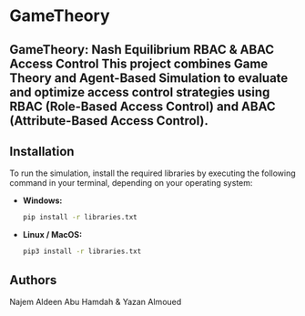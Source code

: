 # GameTheory
**GameTheory: Nash Equilibrium RBAC &amp; ABAC Access Control**
This project combines Game Theory and Agent-Based Simulation to evaluate and optimize access control strategies using RBAC (Role-Based Access Control) and ABAC (Attribute-Based Access Control).
---
## Installation
To run the simulation, install the required libraries by executing the following command in your terminal, depending on your operating system:
- **Windows:**
  ```bash
  pip install -r libraries.txt

- **Linux / MacOS:**
  ```bash
  pip3 install -r libraries.txt

## Authors
Najem Aldeen Abu Hamdah & Yazan Almoued
